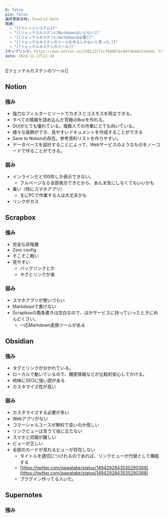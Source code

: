 ```yaml
---
Q: false
pin: false
最終更新日時: Invalid date
関連:
  - "[[ナレッジシステム]]"
  - "[[ツェッテルカステンにMarkdownはいらない]]"
  - "[[ツェッテルカステンにmarkdownは必要]]"
  - "[[ツェッテルカステンのツールを作るしかないと思った。]]"
  - "[[ツェッテルカステンのツール]]"
2ホップリンク: https://www.notion.so/1381121f1cf68081bc88f4646e334abd, https://www.notion.so/1611121f1cf6809fbcf4fdd9a96984d5, https://www.notion.so/37dc6fa32cfe48cdb6ee6c64ce354faa, https://www.notion.so/3cd021df0fe5432db1eeb34ac96356ed, https://www.notion.so/4b37b1908a4e43f1b0ce10a612bddb35, https://www.notion.so/7722a553f91d46469988e480c373f571, https://www.notion.so/9e149cc4e75744ba8873064637fa9099, https://www.notion.so/a27b512127ec4b5b9b9d5dfd96794848, https://www.notion.so/c161cce97afe49788090b1d3a76fa2ba, https://www.notion.so/c670108ea7bf43cf863b8e0e7601ca28,https://www.notion.so/13a1121f1cf6801b94cac8be0cad533b, https://www.notion.so/1661121f1cf680079deffd67ba3b684a, https://www.notion.so/a27b512127ec4b5b9b9d5dfd96794848,https://www.notion.so/a27b512127ec4b5b9b9d5dfd96794848,https://www.notion.so/1681121f1cf68065bbdada72d11798d2, https://www.notion.so/a27b512127ec4b5b9b9d5dfd96794848, https://www.notion.so/c17bd8f3efa54a9688df74ef66568856,https://www.notion.so/1621121f1cf680408a43fef4c136d269, https://www.notion.so/a27b512127ec4b5b9b9d5dfd96794848, https://www.notion.so/c17bd8f3efa54a9688df74ef66568856
date: 2024-12-27T22:34
---
```

  

[[ツェッテルカステンのツール]]

  

## Notion

### 強み

- 強力なフィルターとソートでカオスとコスモスを両立できる。
- すべての情報を詰め込んだ究極のBoxを作れる。
- GUIがとても優れている。複数人での作業にとても向いている。
- 様々な装飾ができ、見やすいドキュメントを作成することができる
- Save to Notionの存在。参考資料リストを作りやすい。
- データベースを設計することによって、Webサービスのようなものをノーコードで作ることができる。

### 弱み

- インラインだと100件しか表示できない。
    - フルページなら全部表示できたから、あんま気にしなくてもいいかも
- 重い（特にスマホアプリ）
    - 主にPCで作業する人は大丈夫かも
- リンクがカス

  

## Scrapbox

### 強み

- 完全な非階層
- Zero config
- そこそこ軽い
- 見やすい
    - バックリンクとか
    - タグとリンクが楽

### 弱み

- スマホアプリが使いづらい
- Markdownで書けない
- Scrapboxの箇条書きは空白なので、ほかサービスに持っていったときにめんどくさい。
    - 一応Markdown変換ツールがある

  

  

## Obsidian

### 強み

- タグとリンクが分かれている。
- ローカルで動いているので、機密情報などが比較的安心してかける。
- 地味にSEOに強い説がある
- カスタマイズ性が高い

  

### 弱み

- カスタマイズする必要が多い
- Webアプリがない
- コマーシャルユースが無料で良いのか怪しい
- リンクビューは言うて役に立たない
- スマホと同期が難しい
- ビューが乏しい
- 全部のカードが見れるビューが存在しない
    - タイトルを適切につけれるのであれば、リンクビューが代替として機能する
    - [https://twitter.com/qawatake/status/1494292843535290368](https://twitter.com/qawatake/status/1494292843535290368)
    - プラグイン作ってる人いた。

  

  

## Supernotes

### 強み